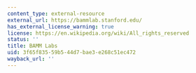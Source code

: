 ```yaml
---
content_type: external-resource
external_url: https://bammlab.stanford.edu/
has_external_license_warning: true
license: https://en.wikipedia.org/wiki/All_rights_reserved
status: ''
title: BAMM Labs
uid: 3f65f835-59b5-44d7-bae3-e268c51ec472
wayback_url: ''
---
```

